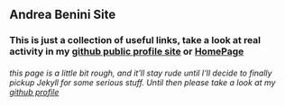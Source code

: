 ## Andrea Benini Site

### This is just a collection of useful links, take a look at real activity in my [github public profile site](https://github.com/andreabenini) or [HomePage](https://andreabenini.github.io)


###### this page is a little bit rough, and it'll stay rude until I'll decide to finally pickup Jekyll for some serious stuff. Until then please take a look at my [github profile](https://github.com/andreabenini)
